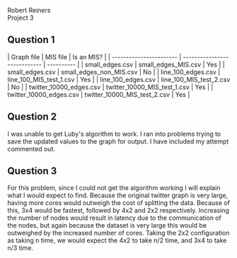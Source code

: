 Robert Reiners  
Project 3  

<h2>Question 1</h2>  
|        Graph file       |           MIS file           | Is an MIS? |  
| ----------------------- | ---------------------------- | ---------- |  
| small_edges.csv         | small_edges_MIS.csv          | Yes        |  
| small_edges.csv         | small_edges_non_MIS.csv      | No         |  
| line_100_edges.csv      | line_100_MIS_test_1.csv      | Yes        |  
| line_100_edges.csv      | line_100_MIS_test_2.csv      | No         |  
| twitter_10000_edges.csv | twitter_10000_MIS_test_1.csv | Yes        |  
| twitter_10000_edges.csv | twitter_10000_MIS_test_2.csv | Yes        |  

<h2>Question 2</h2>  
I was unable to get Luby's algorithm to work. I ran into problems trying to save the updated values to the graph for output. I have included my attempt commented out.  

<h2>Question 3</h2>  
For this problem, since I could not get the algorithm working I will explain what I would expect to find. Because the original twitter graph is very large, having more cores would outweigh the cost of splitting the data. Because of this, 3x4 would be fastest, followed by 4x2 and 2x2 respectively. Increasing the number of nodes would result in latency due to the communication of the nodes, but again because the dataset is very large this would be outweighed by the increased number of cores. Taking the 2x2 configuration as taking n time, we would expect the 4x2 to take n/2 time, and 3x4 to take n/3 time.  